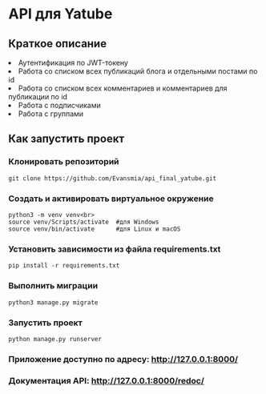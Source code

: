 <h1>API для Yatube</h1>
<h2>Краткое описание</h2>
<li>Аутентификация по JWT-токену</li>
<li>Работа со списком всех публикаций блога и отдельными постами по id</li>
<li>Работа со списком всех комментариев и комментариев для публикации по id </li>
<li>Работа с подписчиками</li>
<li>Работа с группами</li>

## Как запустить проект

### Клонировать репозиторий
```git clone https://github.com/Evansmia/api_final_yatube.git```
### Создать и активировать виртуальное окружение
```
python3 -m venv venv<br>
source venv/Scripts/activate  #для Windows
source venv/bin/activate      #для Linux и macOS
```
### Установить зависимости из файла requirements.txt
```
pip install -r requirements.txt
```
### Выполнить миграции
```
python3 manage.py migrate
```
### Запустить проект
```
python manage.py runserver
```

### Приложение доступно по адресу: http://127.0.0.1:8000/
### Документация API: http://127.0.0.1:8000/redoc/